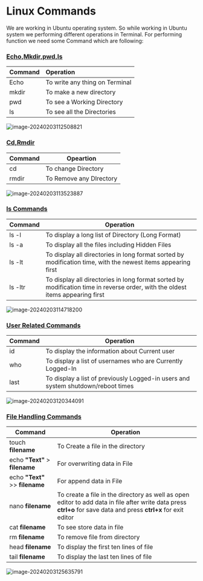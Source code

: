 # Linux Commands

We are working in Ubuntu operating system. So while working in Ubuntu system we performing different operations in Terminal. For performing function we need some Command which are following:

### <u>Echo,Mkdir,pwd,ls</u>

| Command | Operation                      |
| :------ | :----------------------------- |
| Echo    | To write any thing on Terminal |
| mkdir   | To make a new directory        |
| pwd     | To see a Working Directory     |
| ls      | To see all the Directories     |

![image-20240203112508821](C:\Users\zubai\AppData\Roaming\Typora\typora-user-images\image-20240203112508821.png)



### <u>Cd,Rmdir</u>

| Command | Opeartion               |
| ------- | ----------------------- |
| cd      | To change Directory     |
| rmdir   | To Remove any DIrectory |

![image-20240203113523887](C:\Users\zubai\AppData\Roaming\Typora\typora-user-images\image-20240203113523887.png)



### <u>ls Commands</u>

| Command | Operation                                                    |
| ------- | ------------------------------------------------------------ |
| ls -l   | To display a long list of Directory (Long Format)            |
| ls -a   | To display all the files including Hidden Files              |
| ls -lt  | To display all directories in long format sorted by modification time, with the newest items appearing first |
| ls -ltr | To display all directories in long format sorted by modification time in reverse order, with the oldest items appearing first |

![image-20240203114718200](C:\Users\zubai\AppData\Roaming\Typora\typora-user-images\image-20240203114718200.png)



### <u>User Related Commands</u>

| Command | Operation                                                    |
| ------- | ------------------------------------------------------------ |
| id      | To display the information about Current user                |
| who     | To display a list of usernames who are Currently Logged-In   |
| last    | To display a list of previously Logged-in users and system shutdown/reboot times |

![image-20240203120344091](C:\Users\zubai\AppData\Roaming\Typora\typora-user-images\image-20240203120344091.png)



### <u>File Handling Commands</u>

| Command                         | Operation                                                    |
| ------------------------------- | ------------------------------------------------------------ |
| touch  **filename**             | To Create a file in the directory                            |
| echo **"Text"** > **filename**  | For overwriting data in File                                 |
| echo **"Text"** >> **filename** | For append data in File                                      |
| nano  **filename**              | To create a file in the directory as well as open editor to add data in file after write data press **ctrl+o** for save data and press **ctrl+x** for exit editor |
| cat  **filename**               | To see store data in file                                    |
| rm **filename**                 | To remove file from directory                                |
| head **filename**               | To display the first ten lines of file                       |
| tail **filename**               | To display the last ten lines of file                        |

![image-20240203125635791](C:\Users\zubai\AppData\Roaming\Typora\typora-user-images\image-20240203125635791.png)

